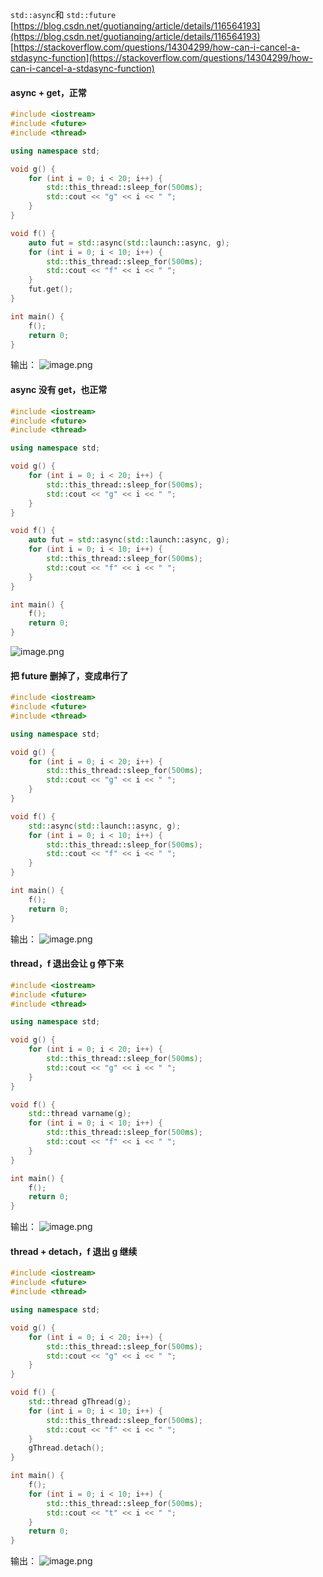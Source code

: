  `std::async`和 `std::future` [https://blog.csdn.net/guotianqing/article/details/116564193](https://blog.csdn.net/guotianqing/article/details/116564193)
[https://stackoverflow.com/questions/14304299/how-can-i-cancel-a-stdasync-function](https://stackoverflow.com/questions/14304299/how-can-i-cancel-a-stdasync-function)

#### async + get，正常
```cpp
#include <iostream>
#include <future>
#include <thread>

using namespace std;

void g() {
    for (int i = 0; i < 20; i++) {
        std::this_thread::sleep_for(500ms);
        std::cout << "g" << i << " ";
    }
}

void f() {
    auto fut = std::async(std::launch::async, g);
    for (int i = 0; i < 10; i++) {
        std::this_thread::sleep_for(500ms);
        std::cout << "f" << i << " ";
    }
    fut.get();
}

int main() {
    f();
    return 0;
}
```
输出：
![image.png](./assets/1643751421213-a9f055bb-7da4-4dfd-980f-e8f3daabcb84.png)


#### async 没有 get，也正常
```cpp
#include <iostream>
#include <future>
#include <thread>

using namespace std;

void g() {
    for (int i = 0; i < 20; i++) {
        std::this_thread::sleep_for(500ms);
        std::cout << "g" << i << " ";
    }
}

void f() {
    auto fut = std::async(std::launch::async, g);
    for (int i = 0; i < 10; i++) {
        std::this_thread::sleep_for(500ms);
        std::cout << "f" << i << " ";
    }
}

int main() {
    f();
    return 0;
}
```
![image.png](./assets/1643751479186-62909b47-0be0-4608-b103-e8235afca620.png)


#### 把 future 删掉了，变成串行了
```cpp
#include <iostream>
#include <future>
#include <thread>

using namespace std;

void g() {
    for (int i = 0; i < 20; i++) {
        std::this_thread::sleep_for(500ms);
        std::cout << "g" << i << " ";
    }
}

void f() {
    std::async(std::launch::async, g);
    for (int i = 0; i < 10; i++) {
        std::this_thread::sleep_for(500ms);
        std::cout << "f" << i << " ";
    }
}

int main() {
    f();
    return 0;
}
```
输出：
![image.png](./assets/1643751557172-12982f96-ca1a-4493-9e37-097f94b732d0.png)


#### thread，f 退出会让 g 停下来
```cpp
#include <iostream>
#include <future>
#include <thread>

using namespace std;

void g() {
    for (int i = 0; i < 20; i++) {
        std::this_thread::sleep_for(500ms);
        std::cout << "g" << i << " ";
    }
}

void f() {
    std::thread varname(g);
    for (int i = 0; i < 10; i++) {
        std::this_thread::sleep_for(500ms);
        std::cout << "f" << i << " ";
    }
}

int main() {
    f();
    return 0;
}
```
输出：
![image.png](./assets/1643751594623-5cccea56-cc4d-4037-8cb3-5eebbb90a5ce.png)


#### thread + detach，f 退出 g 继续
```cpp
#include <iostream>
#include <future>
#include <thread>

using namespace std;

void g() {
    for (int i = 0; i < 20; i++) {
        std::this_thread::sleep_for(500ms);
        std::cout << "g" << i << " ";
    }
}

void f() {
    std::thread gThread(g);
    for (int i = 0; i < 10; i++) {
        std::this_thread::sleep_for(500ms);
        std::cout << "f" << i << " ";
    }
    gThread.detach();
}

int main() {
    f();
    for (int i = 0; i < 10; i++) {
        std::this_thread::sleep_for(500ms);
        std::cout << "t" << i << " ";
    }
    return 0;
}
```
输出：
![image.png](./assets/1643753682779-7bff109c-6ec9-4cf5-a24d-023bebc36337.png)
